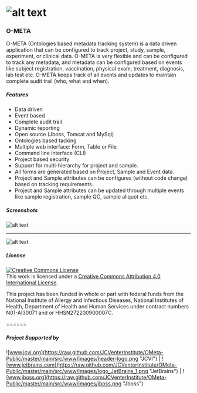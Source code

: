 ![alt text](https://raw.github.com/JCVenterInstitute/OMeta-Public/master/main/src/www/images/ometa_logo.png "O-META")
=====

### O-META

O-META (Ontologies based metadata tracking system) is a data driven application that can be configured to track project, study, sample, experiment, or clinical data. O-META is very flexible and can be configured to track any metadata, and metadata can be configured based on events like subject registration, vaccination, physical exam, treatment, diagnosis, lab test etc. O-META keeps track of all events and updates to maintain complete audit trail (who, what and when).

##### Features
* Data driven 
* Event based
* Complete audit trail 
* Dynamic reporting
* Open source (Jboss, Tomcat and MySql)
* Ontologies based tacking
* Multiple web interface: Form, Table or File
* Command line interface (CLI)
* Project based security
* Support for multi-hierarchy for project and sample.
* All forms are generated based on Project, Sample and Event data.
* Project and Sample attributes can be configures (without code change) based on tracking requirements.
* Project and Sample attributes can be updated through multiple events like sample registration, sample QC, sample aliquot etc.

##### Screenshots
![alt text](https://raw.github.com/JCVenterInstitute/OMeta-Public/master/main/src/www/images/screenshot/eventLoader.png "Event Loader")

------------------------------------------------------

![alt text](https://raw.github.com/JCVenterInstitute/OMeta-Public/master/main/src/www/images/screenshot/eventDetail.png "Event Detail")

##### License
<a rel="license" href="http://creativecommons.org/licenses/by/4.0/"><img alt="Creative Commons License" style="border-width:0" src="http://i.creativecommons.org/l/by/4.0/88x31.png" /></a><br />This work is licensed under a <a rel="license" href="http://creativecommons.org/licenses/by/4.0/">Creative Commons Attribution 4.0 International License</a>.

This project has been funded in whole or part with federal funds from the National Institute of Allergy and Infectious Diseases, National Institutes of Health, Department of Health and Human Services under contract numbers N01-AI30071 and or HHSN272200900007C.

======
##### Project Supported by
![www.jcvi.org](https://raw.github.com/JCVenterInstitute/OMeta-Public/master/main/src/www/images/header-logo.png "JCVI") | ![www.jetbrains.com](https://raw.github.com/JCVenterInstitute/OMeta-Public/master/main/src/www/images/logo_JetBrains_1.png "JetBrains") | ![www.jboss.org](https://raw.github.com/JCVenterInstitute/OMeta-Public/master/main/src/www/images/jboss.png "Jboss")